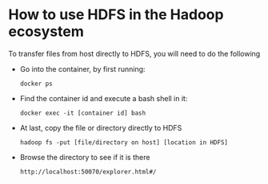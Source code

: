 # How to use HDFS in the Hadoop ecosystem

To transfer files from host directly to HDFS, you will need to do the following
    
- Go into the container, by first running:
    ```
    docker ps
    ```
- Find the container id and execute a bash shell in it:
    ```
    docker exec -it [container id] bash
    ```
- At last, copy the file or directory directly to HDFS
    ```
    hadoop fs -put [file/directory on host] [location in HDFS]
    ```
- Browse the directory to see if it is there
    ```
    http://localhost:50070/explorer.html#/
    ```